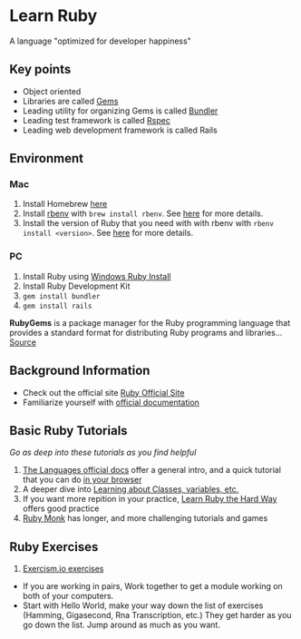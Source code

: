 # Learn Ruby
A language "optimized for developer happiness"

## Key points
- Object oriented
- Libraries are called [Gems](https://rubygems.org/)
- Leading utility for organizing Gems is called [Bundler](http://bundler.io/)
- Leading test framework is called [Rspec](http://rspec.info/)
- Leading web development framework is called Rails

## Environment
### Mac
1. Install Homebrew [here](https://brew.sh/)
2. Install [rbenv](https://github.com/rbenv/rbenv#installation) with `brew install rbenv`. See [here](https://github.com/rbenv/rbenv#homebrew-on-macos) for more details.
3. Install the version of Ruby that you need with with rbenv with `rbenv install <version>`. See [here](https://github.com/rbenv/rbenv#installing-ruby-versions) for more details.

### PC
1. Install Ruby using [Windows Ruby Install](https://rubyinstaller.org/)
2. Install Ruby Development Kit
3. `gem install bundler`
3. `gem install rails`

**RubyGems** is a package manager for the Ruby programming language that provides a standard format for distributing Ruby programs and libraries... [Source](https://en.wikipedia.org/wiki/RubyGems)

## Background Information
- Check out the official site [Ruby Official Site](https://www.ruby-lang.org/en/)
- Familiarize yourself with [official documentation](http://ruby-doc.org/)

## Basic Ruby Tutorials
*Go as deep into these tutorials as you find helpful*
1. [The Languages official docs](https://www.ruby-lang.org/en/documentation/quickstart/) offer a general intro, and a quick tutorial that you can do [in your browser](https://try.ruby-lang.org/)
1. A deeper dive into [Learning about Classes, variables, etc.](http://ruby-doc.com/docs/ProgrammingRuby/)
1. If you want more repition in your practice, [Learn Ruby the Hard Way](https://learnrubythehardway.org/book/) offers good practice
1. [Ruby Monk](https://rubymonk.com/) has longer, and more challenging tutorials and games

## Ruby Exercises

1. [Exercism.io exercises](https://exercism.org/tracks/ruby/exercises)
  * If you are working in pairs, Work together to get a module working on both of your computers.
  * Start with Hello World, make your way down the list of exercises (Hamming, Gigasecond, Rna Transcription, etc.) They get harder as you go down the list. Jump around as much as you want.

